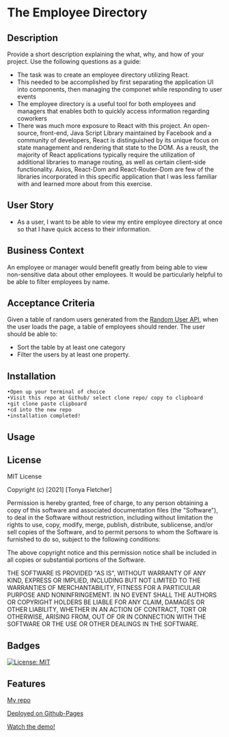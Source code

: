 # The Employee Directory
## Description
Provide a short description explaining the what, why, and how of your project. Use the following questions as a guide:
- The task was to create an employee directory utilizing React. 
- This needed to be accomplished by first separating the application UI into components, then managing the componet while responding to user events
- The employee directory is a useful tool for both employees and managers that enables both to quickly access information regarding coworkers  
- There was much more exposure to React with this project. An open-source, front-end, Java Script Library maintained by Facebook and a community of developers, React is distinguished by its unique focus on state management and rendering that state to the DOM. As a reuslt, the majority of React applications typically require the utilization of additional libraries to manage routing, as well as certain client-side functionality. Axios, React-Dom and React-Router-Dom are few of the libraries incorporated in this specific application that I was less familiar with and learned more about from this exercise.

## User Story
* As a user, I want to be able to view my entire employee directory at once so that I have quick access to their information.

## Business Context
An employee or manager would benefit greatly from being able to view non-sensitive data about other employees. It would be particularly helpful to be able to filter employees by name.

## Acceptance Criteria
Given a table of random users generated from the [Random User API](https://randomuser.me/), when the user loads the page, a table of employees should render. 
The user should be able to:
  * Sort the table by at least one category
  * Filter the users by at least one property.

## Installation
```
•Open up your terminal of choice
•Visit this repo at Github/ select clone repo/ copy to clipboard
•git clone paste clipboard
•cd into the new repo
•installation completed!
```
## Usage



## License
MIT License

Copyright (c) [2021] [Tonya Fletcher]

Permission is hereby granted, free of charge, to any person obtaining a copy
of this software and associated documentation files (the "Software"), to deal
in the Software without restriction, including without limitation the rights
to use, copy, modify, merge, publish, distribute, sublicense, and/or sell
copies of the Software, and to permit persons to whom the Software is
furnished to do so, subject to the following conditions:

The above copyright notice and this permission notice shall be included in all
copies or substantial portions of the Software.

THE SOFTWARE IS PROVIDED "AS IS", WITHOUT WARRANTY OF ANY KIND, EXPRESS OR
IMPLIED, INCLUDING BUT NOT LIMITED TO THE WARRANTIES OF MERCHANTABILITY,
FITNESS FOR A PARTICULAR PURPOSE AND NONINFRINGEMENT. IN NO EVENT SHALL THE
AUTHORS OR COPYRIGHT HOLDERS BE LIABLE FOR ANY CLAIM, DAMAGES OR OTHER
LIABILITY, WHETHER IN AN ACTION OF CONTRACT, TORT OR OTHERWISE, ARISING FROM,
OUT OF OR IN CONNECTION WITH THE SOFTWARE OR THE USE OR OTHER DEALINGS IN THE
SOFTWARE.

## Badges
[![License: MIT](https://img.shields.io/badge/License-MIT-yellow.svg)](https://opensource.org/licenses/MIT)

## Features
[My repo](https://github.com/tfletch3018/the-employee-directory)

[Deployed on Github-Pages]()

[Watch the demo!]()